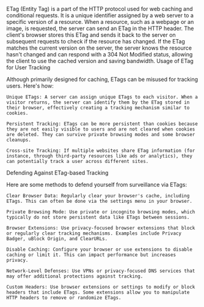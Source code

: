 ETag (Entity Tag) is a part of the HTTP protocol used for web caching and conditional requests. It is a unique identifier assigned by a web server to a specific version of a resource. When a resource, such as a webpage or an image, is requested, the server can send an ETag in the HTTP header. The client's browser stores this ETag and sends it back to the server on subsequent requests to check if the resource has changed. If the ETag matches the current version on the server, the server knows the resource hasn't changed and can respond with a 304 Not Modified status, allowing the client to use the cached version and saving bandwidth.
Usage of ETag for User Tracking

Although primarily designed for caching, ETags can be misused for tracking users. Here's how:

    Unique ETags: A server can assign unique ETags to each visitor. When a visitor returns, the server can identify them by the ETag stored in their browser, effectively creating a tracking mechanism similar to cookies.

    Persistent Tracking: ETags can be more persistent than cookies because they are not easily visible to users and are not cleared when cookies are deleted. They can survive private browsing modes and some browser cleanups.

    Cross-site Tracking: If multiple websites share ETag information (for instance, through third-party resources like ads or analytics), they can potentially track a user across different sites.

Defending Against ETag-based Tracking

Here are some methods to defend yourself from surveillance via ETags:

    Clear Browser Data: Regularly clear your browser's cache, including ETags. This can often be done via the settings menu in your browser.

    Private Browsing Mode: Use private or incognito browsing modes, which typically do not store persistent data like ETags between sessions.

    Browser Extensions: Use privacy-focused browser extensions that block or regularly clear tracking mechanisms. Examples include Privacy Badger, uBlock Origin, and ClearURLs.

    Disable Caching: Configure your browser or use extensions to disable caching or limit it. This can impact performance but increases privacy.

    Network-Level Defenses: Use VPNs or privacy-focused DNS services that may offer additional protections against tracking.

    Custom Headers: Use browser extensions or settings to modify or block headers that include ETags. Some extensions allow you to manipulate HTTP headers to remove or randomize ETags.


